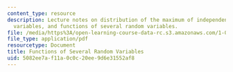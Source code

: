 ```yaml
---
content_type: resource
description: Lecture notes on distribution of the maximum of independent identically-distributed
  variables, and functions of several random variables.
file: /media/https%3A/open-learning-course-data-rc.s3.amazonaws.com/1-010-uncertainty-in-engineering-fall-2008/5082ee7af11a0c0c20ee9d6e31552af8_app_11.pdf
file_type: application/pdf
resourcetype: Document
title: Functions of Several Random Variables
uid: 5082ee7a-f11a-0c0c-20ee-9d6e31552af8
---
```

